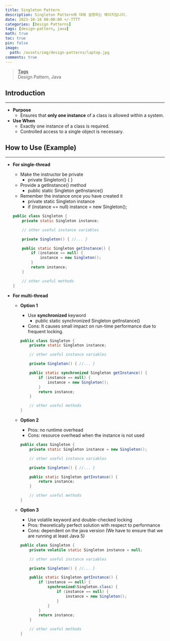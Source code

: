 ```yaml
---
title: Singleton Pattern
description: Singleton Pattern에 대해 설명하는 페이지입니다.
date: 2023-10-18 00:00:00 +/-TTTT
categories: [Design Patterns]
tags: [design-pattern, java]
math: true
toc: true
pin: false
image:
  path: /assets/img/design-patterns/laptop.jpg
comments: true
---
```


<blockquote class="prompt-info"><p><strong><u>Tags</u></strong> <br />
Design Pattern, Java</p></blockquote>

## Introduction

<hr />

- **Purpose**
  - Ensures that **only one instance** of a class is allowed within a system.
- **Use When**
  - Exactly one instance of a class is required.
  - Controlled access to a single object is necessary.

## How to Use (Example)

<hr />

- **For single-thread**

  - Make the instructor be private
    - private Singleton() { }
  - Provide a getInstance() method
    - public static Singleton getInstance()
  - Remember the instance once you have created it
    - private static Singleton instance
    - if (instance == null) instance = new Singleton();

  ```java
  public class Singleton {
      private static Singleton instance;

      // other useful instance variables

      private Singleton() { //... }

      public static Singleton getInstance() {
          if (instance == null) {
              instance = new Singleton();
          }
          return instance;
      }

      // other useful methods
  }
  ```

- **For multi-thread**

  - **Option 1**

    - Use **synchronized** keyword
      - public static synchronized Singleton getInstance()
    - Cons: It causes small impact on run-time performance due to frequent locking.

    ```java
    public class Singleton {
        private static Singleton instance;

        // other useful instance variables

        private Singleton() { //... }

        public static synchronized Singleton getInstance() {
            if (instance == null) {
                instance = new Singleton();
            }
            return instance;
        }

        // other useful methods
    }
    ```

  - **Option 2**

    - Pros: no runtime overhead
    - Cons: resource overhead when the instance is not used

    ```java
    public class Singleton {
        private static Singleton instance = new Singleton();

        // other useful instance variables

        private Singleton() { //... }

        public static Singleton getInstance() {
            return instance;
        }

        // other useful methods
    }
    ```

  - **Option 3**

    - Use volatile keyword and double-checked locking
    - Pros: theoretically perfect solution with respect to performance
    - Cons: dependent on the java version (We have to ensure that we are running at least Java 5)

    ```java
    public class Singleton {
        private volatile static Singleton instance = null;

        // other useful instance variables

        private Singleton() { //... }

        public static Singleton getInstance() {
            if (instance == null) {
                synchronized(Singleton.class) {
                    if (instance == null) {
                        instance = new Singleton();
                    }
                }
            }
            return instance;
        }

        // other useful methods
    }
    ```
